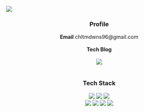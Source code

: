 
<img src="https://capsule-render.vercel.app/api?type=waving&color=DAFBE1&height=200&section=header&text=&fontSize=55" />

<div align=center>
	<h3> Profile </h3>
	<Strong>Email</Strong>   chltmdwns96@gmail.com<br><br>
	<Strong>Tech Blog</Strong> <br><br>   <a href="https://developer-gaeppu.tistory.com/" target="_blank"><img src="https://img.shields.io/badge/Tistory-ED9898?style=flat-square&logo=Tistory&logoColor=white"/></a>
    <br>   <br>

	
</div>
<div align="center">
	<h3> Tech Stack </h3>
	<img src="https://img.shields.io/badge/HTML5-E34F26?style=flat&logo=HTML5&logoColor=white" />
	<img src="https://img.shields.io/badge/CSS3-1572B6?style=flat&logo=CSS3&logoColor=white" />
	<img src="https://img.shields.io/badge/JavaScript-F7DF1E?style=flat&logo=JavaScript&logoColor=white" />
	<br>
	<img src="https://img.shields.io/badge/c-A8B9CC?style=flat&logo=c&logoColor=white"/>
	<img src="https://img.shields.io/badge/python-3776AB?style=flat&logo=python&logoColor=white"/>
	<img src="https://img.shields.io/badge/Java-C0C0C0?style=flat&logo=Conda-Forge&logoColor=white" />
	<img src="https://img.shields.io/badge/mysql-4479A1?style=flat&logo=mysql&logoColor=white"/>
</div>

</div>
